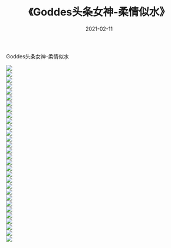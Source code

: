 ﻿---
layout: post
title:  《Goddes头条女神-柔情似水》
date:   2021-02-11
img: http://img.660000.xyz/Sharelink/网络美图/2021/Goddes头条女神-柔情似水/000.jpg
categories: [美女, 清纯, 唯美]
---

Goddes头条女神-柔情似水

  ![](http://img.660000.xyz/Sharelink/网络美图/2021/Goddes头条女神-柔情似水/001.jpg) <br> ![](http://img.660000.xyz/Sharelink/网络美图/2021/Goddes头条女神-柔情似水/002.jpg) <br> ![](http://img.660000.xyz/Sharelink/网络美图/2021/Goddes头条女神-柔情似水/003.jpg) <br> ![](http://img.660000.xyz/Sharelink/网络美图/2021/Goddes头条女神-柔情似水/004.jpg) <br> ![](http://img.660000.xyz/Sharelink/网络美图/2021/Goddes头条女神-柔情似水/005.jpg) <br> ![](http://img.660000.xyz/Sharelink/网络美图/2021/Goddes头条女神-柔情似水/006.jpg) <br> ![](http://img.660000.xyz/Sharelink/网络美图/2021/Goddes头条女神-柔情似水/007.jpg) <br> ![](http://img.660000.xyz/Sharelink/网络美图/2021/Goddes头条女神-柔情似水/008.jpg) <br> ![](http://img.660000.xyz/Sharelink/网络美图/2021/Goddes头条女神-柔情似水/009.jpg) <br> ![](http://img.660000.xyz/Sharelink/网络美图/2021/Goddes头条女神-柔情似水/010.jpg) <br> ![](http://img.660000.xyz/Sharelink/网络美图/2021/Goddes头条女神-柔情似水/011.jpg) <br> ![](http://img.660000.xyz/Sharelink/网络美图/2021/Goddes头条女神-柔情似水/012.jpg) <br> ![](http://img.660000.xyz/Sharelink/网络美图/2021/Goddes头条女神-柔情似水/013.jpg) <br> ![](http://img.660000.xyz/Sharelink/网络美图/2021/Goddes头条女神-柔情似水/014.jpg) <br> ![](http://img.660000.xyz/Sharelink/网络美图/2021/Goddes头条女神-柔情似水/015.jpg) <br> ![](http://img.660000.xyz/Sharelink/网络美图/2021/Goddes头条女神-柔情似水/016.jpg) <br> ![](http://img.660000.xyz/Sharelink/网络美图/2021/Goddes头条女神-柔情似水/017.jpg) <br> ![](http://img.660000.xyz/Sharelink/网络美图/2021/Goddes头条女神-柔情似水/018.jpg) <br> ![](http://img.660000.xyz/Sharelink/网络美图/2021/Goddes头条女神-柔情似水/019.jpg) <br> ![](http://img.660000.xyz/Sharelink/网络美图/2021/Goddes头条女神-柔情似水/020.jpg) <br> ![](http://img.660000.xyz/Sharelink/网络美图/2021/Goddes头条女神-柔情似水/021.jpg) <br> ![](http://img.660000.xyz/Sharelink/网络美图/2021/Goddes头条女神-柔情似水/022.jpg) <br> ![](http://img.660000.xyz/Sharelink/网络美图/2021/Goddes头条女神-柔情似水/023.jpg) <br> ![](http://img.660000.xyz/Sharelink/网络美图/2021/Goddes头条女神-柔情似水/024.jpg) <br> ![](http://img.660000.xyz/Sharelink/网络美图/2021/Goddes头条女神-柔情似水/025.jpg) <br> ![](http://img.660000.xyz/Sharelink/网络美图/2021/Goddes头条女神-柔情似水/026.jpg) <br> ![](http://img.660000.xyz/Sharelink/网络美图/2021/Goddes头条女神-柔情似水/027.jpg) <br> ![](http://img.660000.xyz/Sharelink/网络美图/2021/Goddes头条女神-柔情似水/028.jpg) <br> ![](http://img.660000.xyz/Sharelink/网络美图/2021/Goddes头条女神-柔情似水/029.jpg) <br> ![](http://img.660000.xyz/Sharelink/网络美图/2021/Goddes头条女神-柔情似水/030.jpg) <br>